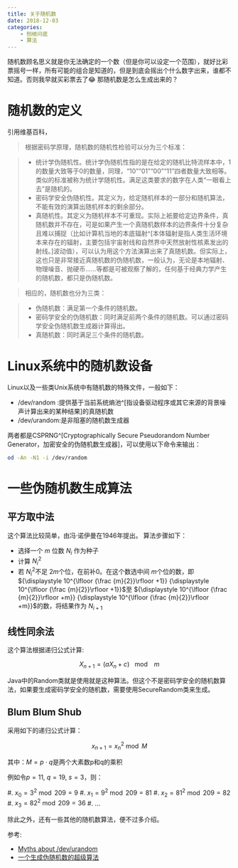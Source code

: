 ```yaml
---
title: 关于随机数
date: 2018-12-03
categories:  
    - 刨根问底
    - 算法
---
```

随机数顾名思义就是你无法确定的一个数（但是你可以设定一个范围），就好比彩票摇号一样，所有可能的组合是知道的，但是到底会摇出个什么数字出来，谁都不知道。否则我早就买彩票去了😂 那随机数是怎么生成出来的？
<!--more-->

# 随机数的定义
引用维基百科，

> 根据密码学原理，随机数的随机性检验可以分为三个标准：

> * 统计学伪随机性。统计学伪随机性指的是在给定的随机比特流样本中，1的数量大致等于0的数量，同理，“10”“01”“00”“11”四者数量大致相等。类似的标准被称为统计学随机性。满足这类要求的数字在人类“一眼看上去”是随机的。
> * 密码学安全伪随机性。其定义为，给定随机样本的一部分和随机算法，不能有效的演算出随机样本的剩余部分。
> * 真随机性。其定义为随机样本不可重现。实际上衹要给定边界条件，真随机数并不存在，可是如果产生一个真随机数样本的边界条件十分复杂且难以捕捉（比如计算机当地的本底辐射^[本体辐射是指人类生活环境本来存在的辐射，主要包括宇宙射线和自然界中天然放射性核素发出的射线。]波动值），可以认为用这个方法演算出来了真随机数。但实际上，这也只是非常接近真随机数的伪随机数，一般认为，无论是本地辐射、物理噪音、抛硬币……等都是可被观察了解的，任何基于经典力学产生的随机数，都只是伪随机数。

> 相应的，随机数也分为三类：

> * 伪随机数：满足第一个条件的随机数。
> * 密码学安全的伪随机数：同时满足前两个条件的随机数。可以通过密码学安全伪随机数生成器计算得出。
> * 真随机数：同时满足三个条件的随机数。

# Linux系统中的随机数设备

Linux以及一些类Unix系统中有随机数的特殊文件，一般如下：

* /dev/random :提供基于当前系统熵池^[指设备驱动程序或其它来源的背景噪声计算出来的某种结果]的真随机数
* /dev/urandom:是非阻塞的随机数生成器

两者都是CSPRNG^[Cryptographically Secure Pseudorandom Number Generator，加密安全的伪随机数生成器]，可以使用以下命令来输出：

```bash
od -An -N1 -i /dev/random
```

# 一些伪随机数生成算法

## 平方取中法

这个算法比较简单，由冯·诺伊曼在1946年提出。 算法步骤如下：

* 选择一个 ${\displaystyle m}$ 位数 ${\displaystyle N_{i}}$ 作为种子
* 计算 ${\displaystyle N_{i}^{2}}$
* 若 ${\displaystyle N_{i}^{2}}$不足 ${\displaystyle 2m}$个位，在前补0。在这个数选中间 ${\displaystyle m}$个位的数，即 ${\displaystyle 10^{\lfloor {\frac {m}{2}}\rfloor +1}} {\displaystyle 10^{\lfloor {\frac {m}{2}}\rfloor +1}}$至 ${\displaystyle 10^{\lfloor {\frac {m}{2}}\rfloor +m}} {\displaystyle 10^{\lfloor {\frac {m}{2}}\rfloor +m}}$的数，将结果作为 ${\displaystyle N_{i+1}}$


## 线性同余法

这个算法根据递归公式计算:

$$
X_{n+1}=\left(aX_{n}+c\right)~~{\bmod {~}}~m
$$

Java中的Random类就是使用就是这种算法。但这个不是密码学安全的随机数算法，如果要生成密码学安全的随机数，需要使用SecureRandom类来生成。

## Blum Blum Shub

采用如下的递归公式计算：

$$
x_{n+1}=x_{n}^{2}{\bmod  M}
$$

其中：$M=p\cdot q$是两个大素数p和q的乘积

例如令${\displaystyle p=11}$, ${\displaystyle q=19}$, ${\displaystyle s=3}$，则：

#. ${\displaystyle x_{0}=3^{2}{\bmod 209}=9}$
#. ${\displaystyle x_{1}=9^{2}{\bmod 209}=81}$
#. ${\displaystyle x_{2}=81^{2}{\bmod 209}=82}$
#. ${\displaystyle x_{3}=82^{2}{\bmod 209}=36}$
#. ...

除此之外，还有一些其他的随机数算法，便不过多介绍。

参考: 

* [Myths about /dev/urandom](http://www.2uo.de/myths-about-urandom/)
* [一个生成伪随机数的超级算法](http://www.cnblogs.com/Geometry/archive/2011/01/25/1944582.html)
